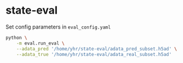 # state-eval

Set config parameters in `eval_config.yaml`

```bash
python \
    -m eval.run_eval \
    --adata_pred '/home/yhr/state-eval/adata_pred_subset.h5ad' \
    --adata_true '/home/yhr/state-eval/adata_real_subset.h5ad'
```
